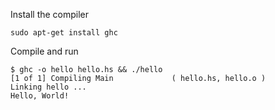 Install the compiler
```
sudo apt-get install ghc
```

Compile and run
```
$ ghc -o hello hello.hs && ./hello 
[1 of 1] Compiling Main             ( hello.hs, hello.o )
Linking hello ...
Hello, World!
```
